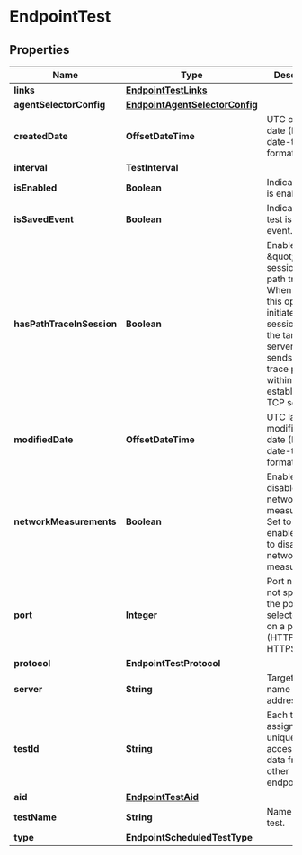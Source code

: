 

# EndpointTest


## Properties

| Name | Type | Description | Notes |
|------------ | ------------- | ------------- | -------------|
|**links** | [**EndpointTestLinks**](EndpointTestLinks.md) |  |  [optional] |
|**agentSelectorConfig** | [**EndpointAgentSelectorConfig**](EndpointAgentSelectorConfig.md) |  |  [optional] |
|**createdDate** | **OffsetDateTime** | UTC created date (ISO date-time format). |  [optional] [readonly] |
|**interval** | **TestInterval** |  |  [optional] |
|**isEnabled** | **Boolean** | Indicates if test is enabled. |  [optional] [readonly] |
|**isSavedEvent** | **Boolean** | Indicates if the test is a saved event. |  [optional] [readonly] |
|**hasPathTraceInSession** | **Boolean** | Enables \&quot;in session\&quot; path trace. When enabled, this option initiates a TCP session with the target server and sends path trace packets within the established TCP session. |  [optional] |
|**modifiedDate** | **OffsetDateTime** | UTC last modification date (ISO date-time format). |  [optional] [readonly] |
|**networkMeasurements** | **Boolean** | Enable or disable network measurements. Set to true to enable or false to disable network measurements. |  [optional] |
|**port** | **Integer** | Port number, if not specified, the port is selected based on a protocol (HTTP 80, HTTPS 443). |  [optional] |
|**protocol** | **EndpointTestProtocol** |  |  [optional] |
|**server** | **String** | Target domain name or IP address. |  [optional] |
|**testId** | **String** | Each test is assigned a unique ID to access test data from other endpoints. |  [optional] [readonly] |
|**aid** | [**EndpointTestAid**](EndpointTestAid.md) |  |  [optional] |
|**testName** | **String** | Name of the test. |  [optional] |
|**type** | **EndpointScheduledTestType** |  |  [optional] |



